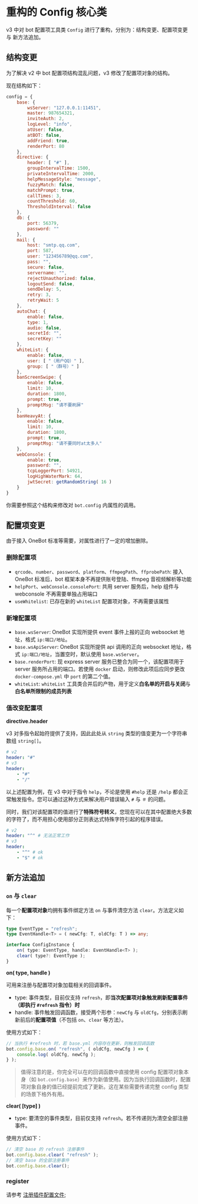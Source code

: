 # 重构的 Config 核心类

v3 中对 bot 配置项工具类 `Config` 进行了重构，分别为：结构变更、配置项变更 与 新方法追加。

## 结构变更

为了解决 v2 中 bot 配置项结构混乱问题，v3 修改了配置项对象的结构。

现在结构如下：

```javascript
config = {
    base: {
        wsServer: "127.0.0.1:11451",
        master: 987654321,
        inviteAuth: 2,
        logLevel: "info",
        atUser: false,
        atBOT: false,
        addFriend: true,
        renderPort: 80
    },
    directive: {
        header: [ "#" ],
        groupIntervalTime: 1500,
        privateIntervalTime: 2000,
        helpMessageStyle: "message",
        fuzzyMatch: false,
        matchPrompt: true,
        callTimes: 3,
        countThreshold: 60,
        ThresholdInterval: false
    },
    db: {
        port: 56379,
        password: ""
    },
    mail: {
        host: "smtp.qq.com",
        port: 587,
        user: "123456789@qq.com",
        pass: "",
        secure: false,
        servername: "",
        rejectUnauthorized: false,
        logoutSend: false,
        sendDelay: 5,
        retry: 3,
        retryWait: 5
    },
    autoChat: {
        enable: false,
        type: 1,
        audio: false,
        secretId: "",
        secretKey: ""
    },
    whiteList: {
        enable: false,
        user: [ "（用户QQ）" ],
        group: [ "（群号）" ]
    },
    banScreenSwipe: {
        enable: false,
        limit: 10,
        duration: 1800,
        prompt: true,
        promptMsg: "请不要刷屏"
    },
    banHeavyAt: {
        enable: false,
        limit: 10,
        duration: 1800,
        prompt: true,
        promptMsg: "请不要同时at太多人"
    },
    webConsole: {
        enable: true,
        password: "",
        tcpLoggerPort: 54921,
        logHighWaterMark: 64,
        jwtSecret: getRandomString( 16 )
    }
} 
```

你需要参照这个结构来修改对 `bot.config` 内属性的调用。

## 配置项变更

由于接入 OneBot 标准等需要，对属性进行了一定的增加删除。

### 删除配置项

- `qrcode`、`number`、`password`、`platform`、`ffmpegPath`、`ffprobePath`: 接入 OneBot 标准后，bot 框架本身不再提供账号登陆、ffmpeg 音视频解析等功能
- `helpPort`、`webConsole.consolePort`: 共用 server 服务后，help 组件与 webconsole 不再需要单独占用端口
- `useWhitelist`: 已存在新的 `whiteList` 配置项对象，不再需要该属性

### 新增配置项

- `base.wsServer`: OneBot 实现所提供 event 事件上报的正向 websocket 地址，格式 `ip:端口/地址`。
- `base.wsApiServer`: OneBot 实现所提供 api 调用的正向 websocket 地址，格式 `ip:端口/地址`，当置空时，默认使用 `base.wsServer`。
- `base.renderPort`: 现 express server 服务已整合为同一个，该配置项用于 server 服务所占用的端口。若使用 `docker` 启动，则修改此项后应同步更改 `docker-compose.yml` 中 `port` 的第二个值。
- `whiteList`: `whiteList` 工具类合并后的产物，用于定义**白名单的开启与关闭**与**白名单所限制的成员列表**

### 值改变配置项

**directive.header**

v3 对多指令起始符提供了支持，因此此处从 `string` 类型的值变更为一个字符串数组 `string[]`。

```yaml
# v2
header: "#"
# v3
header:
    - "#"
    - "/"
```

以上述配置为例，在 v3 中对于指令 `help`，不论是使用 `#help` 还是 `/help` 都会正常触发指令。您可以通过这种方式来解决用户错误输入 `#` 与 `＃` 的问题。 

同时，我们对该配置项的值进行了**特殊符号转义**，您现在可以在其中配置绝大多数的字符了，而不用担心使用部分正则表达式特殊字符引起的程序错误。

```yaml
# v2
header: "^" # 无法正常工作
# v3
header:
    - "^" # ok
    - "$" # ok
```

## 新方法追加

### `on` 与 `clear`

每一个**配置项对象**均拥有事件绑定方法 `on` 与事件清空方法 `clear`。方法定义如下：

```ts
type EventType = "refresh";
type EventHandle<T> = ( newCfg: T, oldCfg: T ) => any;

interface ConfigInstance {
    on( type: EventType, handle: EventHandle<T> );
    clear( type?: EventType );
}
```

**on( type, handle )**

可用来注册与配置项对象加载相关的回调事件。

- type: 事件类型，目前仅支持 `refresh`，即**当次配置项对象触发刷新配置事件（即执行 `#refresh` 指令）时**
- handle: 事件触发回调函数，接受两个形参：`newCfg` 与 `oldCfg`，分别表示刷新前后的**配置项值**（不包括 `on`、`clear` 等方法）。

使用方式如下：

```ts
// 当执行 #refresh 时，若 base.yml 内容存在更新，则触发回调函数
bot.config.base.on( "refresh", ( oldCfg, newCfg ) => {
    console.log( oldCfg, newCfg );
} );
```

> 值得注意的是，你完全可以在的回调函数中直接使用 config 配置项对象本身（如 `bot.config.base`）来作为新值使用。因为当执行回调函数时，配置项对象自身的值已经提前完成了更新。这在某些需要传递完整 config 类型的场景下格外有用。

**clear( \[type] )**

- type: 要清空的事件类型，目前仅支持 `refresh`。若不传递则为清空全部注册事件。

使用方式如下：

```ts
// 清空 base 的 refresh 注册事件
bot.config.base.clear( "refresh" );
// 清空 base 的全部注册事件
bot.config.base.clear();
```

### register

请参考 [注册插件配置文件](../../guide/plugin/config_file#注册插件配置文件);